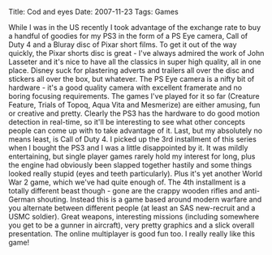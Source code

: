 Title: Cod and eyes
Date: 2007-11-23
Tags: Games

While I was in the US recently I took advantage of the exchange rate to buy a handful of goodies for my PS3 in the form of a PS Eye camera, Call of Duty 4 and a Bluray disc of Pixar short films.
To get it out of the way quickly, the Pixar shorts disc is great - I've always admired the work of John Lasseter and it's nice to have all the classics in super high quality, all in one place. Disney suck for plastering adverts and trailers all over the disc and stickers all over the box, but whatever.
The PS Eye camera is a nifty bit of hardware - it's a good quality camera with excellent framerate and no boring focusing requirements. The games I've played for it so far (Creature Feature, Trials of Topoq, Aqua Vita and Mesmerize) are either amusing, fun or creative and pretty. Clearly the PS3 has the hardware to do good motion detection in real-time, so it'll be interesting to see what other concepts people can come up with to take advantage of it.
Last, but my absolutely no means least, is Call of Duty 4. I picked up the 3rd installment of this series when I bought the PS3 and I was a little disappointed by it. It was mildly entertaining, but single player games rarely hold my interest for long, plus the engine had obviously been slapped together hastily and some things looked really stupid (eyes and teeth particularly). Plus it's yet another World War 2 game, which we've had quite enough of.
The 4th installment is a totally different beast though - gone are the crappy wooden rifles and anti-German shouting. Instead this is a game based around modern warfare and you alternate between different people (at least an SAS new-recruit and a USMC soldier).
Great weapons, interesting missions (including somewhere you get to be a gunner in aircraft), very pretty graphics and a slick overall presentation.
The online multiplayer is good fun too.
I really really like this game!
